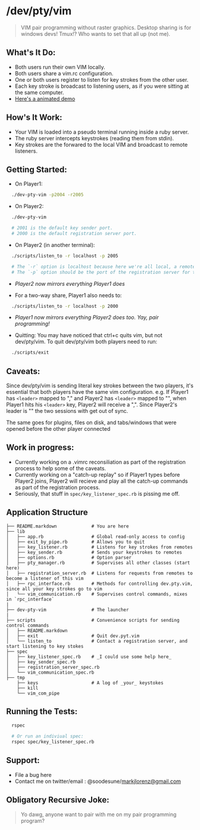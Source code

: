 # /dev/pty/vim
> VIM pair programming without raster graphics.
> Desktop sharing is for windows devs!
> Tmux!? Who wants to set that all up (not me).

## What's It Do:
  - Both users run their own VIM locally.
  - Both users share a vim.rc configuration.
  - One or both users register to listen for key strokes from the other user.
  - Each key stroke is broadcast to listening users, as if you were sitting at the same computer.
  - [Here's a animated demo](http://dapplebeforedawn.github.io/dev-pty-vim/)

## How's It Work:
  - Your VIM is loaded into a pseudo terminal running inside a ruby server.
  - The ruby server intercepts keystrokes (reading them from stdin).
  - Key strokes are the forwared to the local VIM and broadcast to remote listeners.

## Getting Started:
  - On Player1: 
  ```bash
    ./dev-pty-vim -p2004 -r2005
  ```

  - On Player2:
  ```bash
    ./dev-pty-vim

    # 2001 is the default key sender port.
    # 2000 is the default registration server port.
  ```

  - On Player2 (in another terminal):
  ```bash
    ./scripts/listen_to -r localhost -p 2005

    # The `-r` option is localhost because here we're all local, a remote hosts is more realistic.
    # The `-p` option should be the port of the registration server for the remote we want to listen to.
  ```

  - *Player2 now mirrors everything Player1 does*

  - For a two-way share, Player1 also needs to:
  ```bash
    ./scripts/listen_to -r localhost -p 2000
  ```

  - *Player1 now mirrors everything Player2 does too.  Yay, pair programming!*

  - Quitting:  You may have noticed that ctrl+c quits vim, but not dev/pty/vim.  To quit dev/pty/vim both players need to run:
  ```bash
    ./scripts/exit
  ```

## Caveats:
Since dev/pty/vim is sending literal key strokes between the two players, it's essential that both players have the same vim configuration.  e.g. If Player1 has `<leader>` mapped to "," and Player2 has `<leader>` mapped to "\", when Player1 hits his `<leader>` key, Player2 will receive a ",".  Since Player2's leader is "\" the two sessions with get out of sync.

The same goes for plugins, files on disk, and tabs/windows that were opened before the other player connected

## Work in progress:
  - Currently working on a .vimrc reconsiliation as part of the registration process to help some of the caveats.
  - Currently working on a "catch-up replay" so if Player1 types before Player2 joins, Player2 will recieve and play all the catch-up commands as part of the registration process.
  - Seriously, that stuff in `spec/key_listener_spec.rb` is pissing me off.

## Application Structure

  ```
  ├── README.markdown             # You are here
  ├── lib
  │   ├── app.rb                  # Global read-only access to config
  │   ├── exit_by_pipe.rb         # Allows you to quit
  │   ├── key_listener.rb         # Listens for key strokes from remotes
  │   ├── key_sender.rb           # Sends your keystrokes to remotes
  │   ├── options.rb              # Option parser
  │   ├── pty_manager.rb          # Supervises all other classes (start here)
  │   ├── registration_server.rb  # Listens for requests from remotes to become a listener of this vim
  │   ├── rpc_interface.rb        # Methods for controlling dev.pty.vim, since all your key strokes go to vim
  │   └── vim_communication.rb    # Supervises control commands, mixes in `rpc_interface`
  |
  ├── dev-pty-vim                 # The launcher
  |
  ├── scripts                     # Convenience scripts for sending control commands
  │   ├── README.markdown
  │   ├── exit                    # Quit dev.pyt.vim
  │   └── listen_to               # Contact a registration server, and start listening to key stokes
  ├── spec
  │   ├── key_listener_spec.rb    # _I could use some help here_
  │   ├── key_sender_spec.rb
  │   ├── registration_server_spec.rb
  │   └── vim_communication_spec.rb
  ├── tmp
      ├── keys                    # A log of _your_ keystokes
      ├── kill
      └── vim_com_pipe
  ```

## Running the Tests:
```bash
  rspec
  
  # Or run an indiviual spec:
  rspec spec/key_listener_spec.rb
```

## Support:
  - File a bug here
  - Contact me on twitter/email : @soodesune/markjlorenz@gmail.com

## Obligatory Recursive Joke:
> Yo dawg, anyone want to pair with me on my pair programming program?
